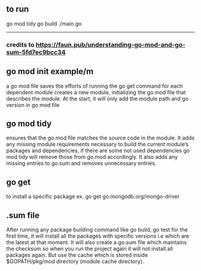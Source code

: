 ## to run
go mod tidy
go build ./main.go

--- 
  
### credits to https://faun.pub/understanding-go-mod-and-go-sum-5fd7ec9bcc34

## go mod init example/m
a go mod file saves the efforts of running the go get command for each dependent module
creates a new module, initializing the go.mod file that describes the module. At the start, it will only add the module path and go version in go mod file
## go mod tidy
ensures that the go.mod file matches the source code in the module. It adds any missing module requirements necessary to build the current module’s packages and dependencies, if there are some not used dependencies go mod tidy will remove those from go.mod accordingly.
It also adds any missing entries to go.sum and removes unnecessary entries.
## go get 
to install a specific package ex. go get go.mongodb.org/mongo-driver
## .sum file
After running any package building command like go build, go test for
the first time, it will install all the packages with specific versions i.e which are the latest at that moment.
It will also create a go.sum file which maintains the checksum so when you run the project again it will not install all packages again. But use the cache which is stored inside $GOPATH/pkg/mod directory (module cache directory).